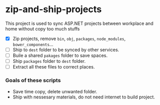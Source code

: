 # zip-and-ship-projects

This project is used to sync ASP.NET projects between workplace and home without copy too much stuffs
* [x] Zip projects, remove `bin`, `obj`, `packages`, `node_modules`, `bower_components`...
* [ ] Ship to `dest` folder to be synced by other services.
* [ ] Buile a shared `pakages` folder to save spaces.
* [ ] Ship `packages` folder to `dest` folder.
* [ ] Extract all these files to correct places.

### Goals of these scripts
* Save time copy, delete unwanted folder.
* Ship with nessesary materials, do not need internet to build project.